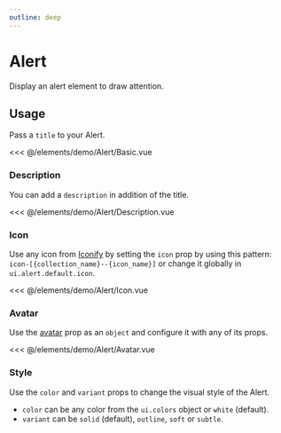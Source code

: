 ```yaml
---
outline: deep
---
```


<script setup>
import Basic from './demo/Alert/Basic.vue';
import Description from './demo/Alert/Description.vue';
import Icon from './demo/Alert/Icon.vue';
import Avatar from './demo/Alert/Avatar.vue';
import Style from './demo/Alert/Style.vue';
import Close from './demo/Alert/Close.vue';
import Actions from './demo/Alert/Actions.vue';
import ActionsWithDescription from './demo/Alert/ActionsWithDescription.vue';
</script>

# Alert

Display an alert element to draw attention.

## Usage

Pass a `title` to your Alert.

<DemoContainer>
  <Basic/>
</DemoContainer>

<<< @/elements/demo/Alert/Basic.vue

### Description

You can add a `description` in addition of the title.

<DemoContainer>
  <Description/>
</DemoContainer>

<<< @/elements/demo/Alert/Description.vue

### Icon

Use any icon from [Iconify](https://icones.js.org/) by setting the `icon` prop by using this
pattern: `icon-[{collection_name}--{icon_name}]` or change it
globally in `ui.alert.default.icon`.

<DemoContainer>
<Icon/>
</DemoContainer>

<<< @/elements/demo/Alert/Icon.vue

### Avatar

Use the [avatar](/elements/avatar) prop as an `object` and configure it with any of its props.

<DemoContainer>
<Avatar/>
</DemoContainer>

<<< @/elements/demo/Alert/Avatar.vue

### Style

Use the `color` and `variant` props to change the visual style of the Alert.

- `color` can be any color from the `ui.colors` object or `white` (default).
- `variant` can be `solid` (default), `outline`, `soft` or `subtle`.

<DemoContainer>
<Style/>
</DemoContainer>

<<< @/elements/demo/Alert/Style.vue

### Close

Use the `close-button` prop to hide or customize the close button on the Alert.

You can pass all the props of the [Button](/elements/button) component to customize it through the `close-button` prop
or globally through
`ui.alert.default.closeButton`.

It defaults to `null` which means no close button will be displayed. A `close` event will be emitted when the close
button
is clicked.

<DemoContainer>
<Close/>
</DemoContainer>

<<< @/elements/demo/Alert/Close.vue

### Actions

Use the `actions` prop to add actions to the Alert.

Like for `closeButton`, you can pass all the props of the [Button](/elements/button) component plus a `click` function in the action but also

customize the default style for the actions globally through `ui.alert.default.actionButton`.

<DemoContainer>
<Actions/>
</DemoContainer>

<<< @/elements/demo/Alert/Actions.vue

Actions will render differently whether you have a `description` set.

<DemoContainer>
<ActionsWithDescription/>
</DemoContainer>

<<< @/elements/demo/Alert/ActionsWithDescription.vue